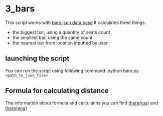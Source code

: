 # 3_bars
This script works with [bars json data base](http://data.mos.ru/opendata/7710881420-bary/ "download source")
It calculates three things:  
* the biggest bar, using a quantity of seats count  
* the smallest bar, using the same count  
* the nearest bar from  location inputted by user 
## launching the script  
You can run the script using following command: python bars.py `<path_to_json_file>`
## Formula for calculating distance  
The information about formula and calculatins you can find [there(rus)](http://gis-lab.info/qa/great-circles.html) and [there(eng)](https://en.wikipedia.org/wiki/Haversine_formula)
